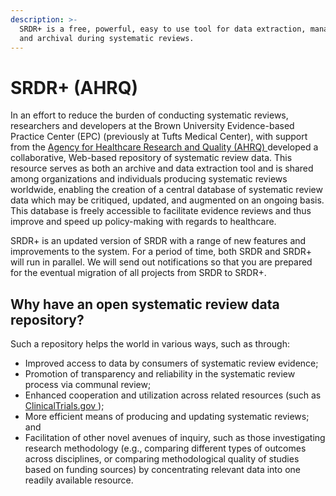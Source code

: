 ```yaml
---
description: >-
  SRDR+ is a free, powerful, easy to use tool for data extraction, management,
  and archival during systematic reviews.
---
```


# SRDR+ (AHRQ)

In an effort to reduce the burden of conducting systematic reviews, researchers and developers at the Brown University Evidence-based Practice Center (EPC) (previously at Tufts Medical Center), with support from the [Agency for Healthcare Research and Quality (AHRQ) ](https://www.ahrq.gov/) developed a collaborative, Web-based repository of systematic review data. This resource serves as both an archive and data extraction tool and is shared among organizations and individuals producing systematic reviews worldwide, enabling the creation of a central database of systematic review data which may be critiqued, updated, and augmented on an ongoing basis. This database is freely accessible to facilitate evidence reviews and thus improve and speed up policy-making with regards to healthcare.

SRDR+ is an updated version of SRDR with a range of new features and improvements to the system. For a period of time, both SRDR and SRDR+ will run in parallel. We will send out notifications so that you are prepared for the eventual migration of all projects from SRDR to SRDR+.

## Why have an open systematic review data repository?

Such a repository helps the world in various ways, such as through:

* Improved access to data by consumers of systematic review evidence;
* Promotion of transparency and reliability in the systematic review process via communal review;
* Enhanced cooperation and utilization across related resources (such as [ClinicalTrials.gov ](https://clinicaltrials.gov/));
* More efficient means of producing and updating systematic reviews; and
* Facilitation of other novel avenues of inquiry, such as those investigating research methodology (e.g., comparing different types of outcomes across disciplines, or comparing methodological quality of studies based on funding sources) by concentrating relevant data into one readily available resource.
